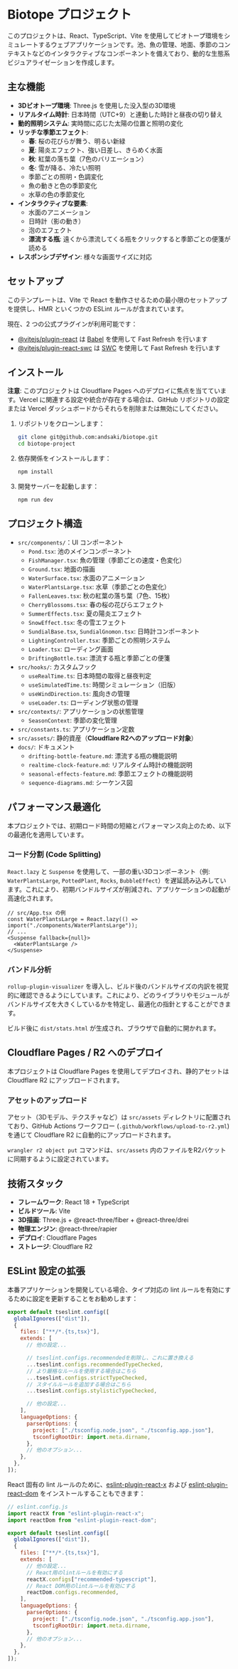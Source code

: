 # Biotope プロジェクト

このプロジェクトは、React、TypeScript、Vite を使用してビオトープ環境をシミュレートするウェブアプリケーションです。池、魚の管理、地面、季節のコンテキストなどのインタラクティブなコンポーネントを備えており、動的な生態系ビジュアライゼーションを作成します。

## 主な機能

- **3Dビオトープ環境**: Three.js を使用した没入型の3D環境
- **リアルタイム時計**: 日本時間（UTC+9）と連動した時計と昼夜の切り替え
- **動的照明システム**: 実時間に応じた太陽の位置と照明の変化
- **リッチな季節エフェクト**:
  - **春**: 桜の花びらが舞う、明るい新緑
  - **夏**: 陽炎エフェクト、強い日差し、きらめく水面
  - **秋**: 紅葉の落ち葉（7色のバリエーション）
  - **冬**: 雪が降る、冷たい照明
  - 季節ごとの照明・色調変化
  - 魚の動きと色の季節変化
  - 水草の色の季節変化
- **インタラクティブな要素**:
  - 水面のアニメーション
  - 日時計（影の動き）
  - 泡のエフェクト
  - **漂流する瓶**: 遠くから漂流してくる瓶をクリックすると季節ごとの便箋が読める
- **レスポンシブデザイン**: 様々な画面サイズに対応

## セットアップ

このテンプレートは、Vite で React を動作させるための最小限のセットアップを提供し、HMR といくつかの ESLint ルールが含まれています。

現在、2 つの公式プラグインが利用可能です：

- [@vitejs/plugin-react](https://github.com/vitejs/vite-plugin-react/blob/main/packages/plugin-react) は [Babel](https://babeljs.io/) を使用して Fast Refresh を行います
- [@vitejs/plugin-react-swc](https://github.com/vitejs/vite-plugin-react/blob/main/packages/plugin-react-swc) は [SWC](https://swc.rs/) を使用して Fast Refresh を行います

## インストール

**注意**: このプロジェクトは Cloudflare Pages へのデプロイに焦点を当てています。Vercel に関連する設定や統合が存在する場合は、GitHub リポジトリの設定または Vercel ダッシュボードからそれらを削除または無効にしてください。

1. リポジトリをクローンします：

   ```bash
   git clone git@github.com:andsaki/biotope.git
   cd biotope-project
   ```

2. 依存関係をインストールします：

   ```bash
   npm install
   ```

3. 開発サーバーを起動します：
   ```bash
   npm run dev
   ```

## プロジェクト構造

- `src/components/`：UI コンポーネント
  - `Pond.tsx`: 池のメインコンポーネント
  - `FishManager.tsx`: 魚の管理（季節ごとの速度・色変化）
  - `Ground.tsx`: 地面の描画
  - `WaterSurface.tsx`: 水面のアニメーション
  - `WaterPlantsLarge.tsx`: 水草（季節ごとの色変化）
  - `FallenLeaves.tsx`: 秋の紅葉の落ち葉（7色、15枚）
  - `CherryBlossoms.tsx`: 春の桜の花びらエフェクト
  - `SummerEffects.tsx`: 夏の陽炎エフェクト
  - `SnowEffect.tsx`: 冬の雪エフェクト
  - `SundialBase.tsx`, `SundialGnomon.tsx`: 日時計コンポーネント
  - `LightingController.tsx`: 季節ごとの照明システム
  - `Loader.tsx`: ローディング画面
  - `DriftingBottle.tsx`: 漂流する瓶と季節ごとの便箋
- `src/hooks/`: カスタムフック
  - `useRealTime.ts`: 日本時間の取得と昼夜判定
  - `useSimulatedTime.ts`: 時間シミュレーション（旧版）
  - `useWindDirection.ts`: 風向きの管理
  - `useLoader.ts`: ローディング状態の管理
- `src/contexts/`: アプリケーションの状態管理
  - `SeasonContext`: 季節の変化管理
- `src/constants.ts`: アプリケーション定数
- `src/assets/`: 静的資産（**Cloudflare R2へのアップロード対象**）
- `docs/`: ドキュメント
  - `drifting-bottle-feature.md`: 漂流する瓶の機能説明
  - `realtime-clock-feature.md`: リアルタイム時計の機能説明
  - `seasonal-effects-feature.md`: 季節エフェクトの機能説明
  - `sequence-diagrams.md`: シーケンス図

## パフォーマンス最適化

本プロジェクトでは、初期ロード時間の短縮とパフォーマンス向上のため、以下の最適化を適用しています。

### コード分割 (Code Splitting)

`React.lazy` と `Suspense` を使用して、一部の重い3Dコンポーネント（例: `WaterPlantsLarge`, `PottedPlant`, `Rocks`, `BubbleEffect`）を遅延読み込みしています。これにより、初期バンドルサイズが削減され、アプリケーションの起動が高速化されます。

```tsx
// src/App.tsx の例
const WaterPlantsLarge = React.lazy(() => import("./components/WaterPlantsLarge"));
// ...
<Suspense fallback={null}>
  <WaterPlantsLarge />
</Suspense>
```

### バンドル分析

`rollup-plugin-visualizer` を導入し、ビルド後のバンドルサイズの内訳を視覚的に確認できるようにしています。これにより、どのライブラリやモジュールがバンドルサイズを大きくしているかを特定し、最適化の指針とすることができます。

ビルド後に `dist/stats.html` が生成され、ブラウザで自動的に開かれます。

## Cloudflare Pages / R2 へのデプロイ

本プロジェクトは Cloudflare Pages を使用してデプロイされ、静的アセットは Cloudflare R2 にアップロードされます。

### アセットのアップロード

アセット（3Dモデル、テクスチャなど）は `src/assets` ディレクトリに配置されており、GitHub Actions ワークフロー (`.github/workflows/upload-to-r2.yml`) を通じて Cloudflare R2 に自動的にアップロードされます。

`wrangler r2 object put` コマンドは、`src/assets` 内のファイルをR2バケットに同期するように設定されています。

## 技術スタック

- **フレームワーク**: React 18 + TypeScript
- **ビルドツール**: Vite
- **3D描画**: Three.js + @react-three/fiber + @react-three/drei
- **物理エンジン**: @react-three/rapier
- **デプロイ**: Cloudflare Pages
- **ストレージ**: Cloudflare R2

## ESLint 設定の拡張

本番アプリケーションを開発している場合、タイプ対応の lint ルールを有効にするために設定を更新することをお勧めします：

```js
export default tseslint.config([
  globalIgnores(["dist"]),
  {
    files: ["**/*.{ts,tsx}"],
    extends: [
      // 他の設定...

      // tseslint.configs.recommendedを削除し、これに置き換える
      ...tseslint.configs.recommendedTypeChecked,
      // より厳格なルールを使用する場合はこちら
      ...tseslint.configs.strictTypeChecked,
      // スタイルルールを追加する場合はこちら
      ...tseslint.configs.stylisticTypeChecked,

      // 他の設定...
    ],
    languageOptions: {
      parserOptions: {
        project: ["./tsconfig.node.json", "./tsconfig.app.json"],
        tsconfigRootDir: import.meta.dirname,
      },
      // 他のオプション...
    },
  },
]);
```

React 固有の lint ルールのために、[eslint-plugin-react-x](https://github.com/Rel1cx/eslint-react/tree/main/packages/plugins/eslint-plugin-react-x) および [eslint-plugin-react-dom](https://github.com/Rel1cx/eslint-react/tree/main/packages/plugins/eslint-plugin-react-dom) をインストールすることもできます：

```js
// eslint.config.js
import reactX from "eslint-plugin-react-x";
import reactDom from "eslint-plugin-react-dom";

export default tseslint.config([
  globalIgnores(["dist"]),
  {
    files: ["**/*.{ts,tsx}"],
    extends: [
      // 他の設定...
      // React用のlintルールを有効にする
      reactX.configs["recommended-typescript"],
      // React DOM用のlintルールを有効にする
      reactDom.configs.recommended,
    ],
    languageOptions: {
      parserOptions: {
        project: ["./tsconfig.node.json", "./tsconfig.app.json"],
        tsconfigRootDir: import.meta.dirname,
      },
      // 他のオプション...
    },
  },
]);
```
